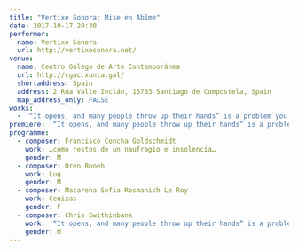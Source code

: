 ```yaml
---
title: "Vertixe Sonora: Mise en Abîme"
date: 2017-10-17 20:30
performer:
  name: Vertixe Sonora
  url: http://vertixesonora.net/
venue:
  name: Centro Galego de Arte Contemporánea
  url: http://cgac.xunta.gal/
  shortaddress: Spain
  address: 2 Rúa Valle Inclán, 15703 Santiago de Compostela, Spain
  map_address_only: FALSE
works:
  - '“It opens, and many people throw up their hands” is a problem you insert into space.'
premiere: '“It opens, and many people throw up their hands” is a problem you insert into space.'
programme:
  - composer: Francisco Concha Goldschmidt
    work: …como restos de un naufragio e insolencia…
    gender: M
  - composer: Oren Boneh
    work: Lug
    gender: M
  - composer: Macarena Sofia Rosmanich Le Roy
    work: Cenizas
    gender: F
  - composer: Chris Swithinbank
    work: '“It opens, and many people throw up their hands” is a problem you insert into space.'
    gender: M
---
```

